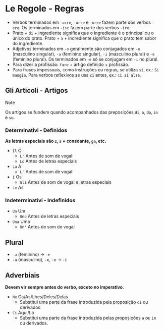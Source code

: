 # Le Regole - Regras

-   Verbos terminados em `-arre`, `-orre` e `-urre` fazem parte dos verbos `-ere`. Os terminados em `-isc` fazem parte dos verbos `-ire`.
-   Prato + `di` + ingrediente significa que o ingrediente é o principal ou o único do prato. Prato + `à` + indrediente significa que o prato tem sabor do ingrediente.
-   Adjetivos terminados em `-o` geralmente são conjugados em `-o` (masculino singular), `-a` (feminino singular), `-i` (masculino plural) e `-e` (feminino plural). Os terminados em `-e` só se conjugam em `-i` no plural.
-   Para dizer a profissão: `fare` + artigo definido + profissão.
-   Para frases impessoais, como instruções ou regras, se utiliza `si`, ex.: `Si mangia`. Para verbos reflexivos se usa `ci` antes, ex.: `Ci si alza`.

## Gli Articoli - Artigos

> [!NOTE]
> Os artigos se fundem quando acompanhados das preposições `di`, `a`, `da`, `in` e `su`.

### Determinativi - Definidos

**As letras especiais são `z`, `s` + consoante, `gn`, etc.**

-   `Il` O
    -   `L'` Antes de som de vogal
    -   `Lo` Antes de letras especiais
-   `La` A
    -   `L'` Antes de som de vogal
-   `I` Os
    -   `Gli` Antes de som de vogal e letras especiais
-   `Le` As

### Indeterminativi - Indefinidos

-   `Un` Um
    -   `Uno` Antes de letras especiais
-   `Una` Uma
    -   `Un'` Antes de som de vogal

## Plural

-   `-a` (feminino) → `-e`
-   `-a` (masculino), `-e`, `-o` → `-i`

## Adverbiais

**Devem vir sempre antes do verbo, exceto no imperativo.**

-   `Ne` Os/As/Lhes/Deles/Delas
    -   Substitui uma parte da frase introduzida pela proposição `di` ou derivados.
-   `Ci` Aqui/Lá
    -   Substitui uma parte da frase introduzida pelas proposições `a` ou `in` ou derivados.
